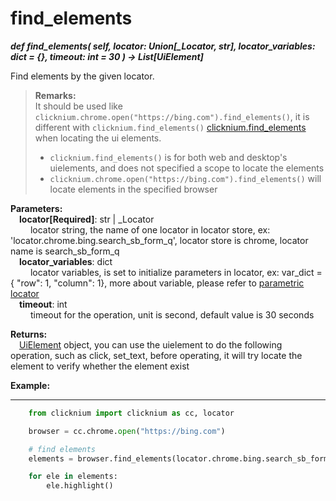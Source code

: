 # find_elements
***def find_elements(
        self,
        locator: Union[_Locator, str],
        locator_variables: dict = {},
        timeout: int = 30
    ) -> List[UiElement]***  

Find elements by the given locator.  

> **Remarks:**  
It should be used like `clicknium.chrome.open("https://bing.com").find_elements()`, it is different with `clicknium.find_elements()` [clicknium.find_elements](./doc/api/python/find_elements.md) when locating the ui elements.
>- `clicknium.find_elements()` is for both web and desktop's uielements, and does not specified a scope to locate the elements
>- `clicknium.chrome.open("https://bing.com").find_elements()` will locate elements in the specified browser

**Parameters:**  
    &emsp;**locator[Required]**: str | _Locator   
        &emsp;&emsp; locator string, the name of one locator in locator store, ex: 'locator.chrome.bing.search_sb_form_q', locator store is chrome, locator name is search_sb_form_q  
    &emsp;**locator_variables**: dict  
        &emsp;&emsp; locator variables, is set to initialize parameters in locator, ex: var_dict = { "row": 1,  "column": 1}, more about variable, please refer to [parametric locator](./doc/automation/parametric_locator.md)  
    &emsp;**timeout**: int  
        &emsp;&emsp; timeout for the operation, unit is second, default value is 30 seconds

**Returns:**  
    &emsp;[UiElement](./doc/api/python/uielement/uielement.md) object, you can use the uielement to do the following operation, such as click, set_text, before operating, it will try locate the element to verify whether the element exist

**Example:**
***
```python
    from clicknium import clicknium as cc, locator

    browser = cc.chrome.open("https://bing.com")

    # find elements
    elements = browser.find_elements(locator.chrome.bing.search_sb_form_q)

    for ele in elements:
        ele.highlight()
```